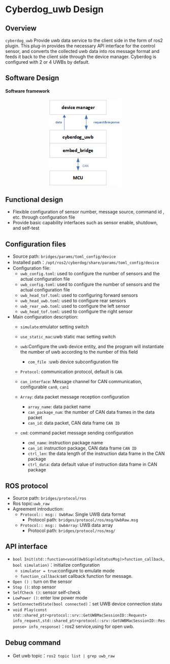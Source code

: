 # Cyberdog_uwb Design

##  Overview

``cyberdog_uwb`` Provide uwb data service to the client side in the form of ros2 plugin. This plug-in provides the necessary API interface for the control sensor, and converts the collected uwb data into ros message format and feeds it back to the client side through the device manager. Cyberdog is configured with 2 or 4 UWBs by default.

## Software Design

#### Software framework

<center>

 ![avatar](./image/cyberdog_uwb/cyberdog_uwb.png)

</center>

<!-- 
#### Data stream on

<center>

 ![avatar](./image/cyberdog_uwb/cyberdog_uwb_open_flow.png)

</center>

#### Data stream closed

<center>

 ![avatar](./image/cyberdog_uwb/cyberdog_uwb_close_flow.png)

</center>
-->

## Functional design

- Flexible configuration of sensor number, message source, command id , etc. through configuration file
- Provide basic capability interfaces such as sensor enable, shutdown, and self-test

## Configuration files

- Source path: ``bridges/params/toml_config/device``
- Installed path：``/opt/ros2/cyberdog/share/params/toml_config/device``
- Configuration file:
  - ``uwb_config.toml``: used to configure the number of sensors and the actual configuration file
  - ``uwb_config.toml``: used to configure the number of sensors and the actual configuration file
  - ``uwb_head_tof.toml``: used to configuring forward sensors
  - ``uwb_head_uwb.toml``: used to configure rear sensors
  - ``uwb_rear_uwb.toml``: used to configure the left sensor
  - ``uwb_head_tof.toml``: used to configure the right sensor
- Main configuration description:
  - ``simulate``:emulator setting switch
  - ``use_static_mac``:uwb static mac setting switch
  - ``uwb``:Configure the uwb device entity, and the program will instantiate the number of uwb according to the number of this field
    - ``com_file ``:uwb device subconfiguration file
  - ``Protocol``: communication protocol, default is ``CAN``.
  - ``can_interface``: Message channel for CAN communication, configurable     ``can0``, ``can1``
  - ``Array``: data packet message reception configuration
    - ``array_name``: data packet name
    - ``can_package_num``: the number of CAN data frames in the data packet
    - ``can_id``: data packet, CAN data frame ``CAN ID``

  - ``cmd``: command packet message sending configuration
    - ``cmd_name``: instruction package name
    - ``can_id``: instruction package, CAN data frame ``CAN ID``
    - ``ctrl_len``: the data length of the instruction data frame in the CAN package
    - ``ctrl_data``: data default value of instruction data frame in CAN package
## ROS protocol
- Source path: ``bridges/protocol/ros``
- Ros topic:``uwb_raw``
- Agreement introduction:
  - ``Protocol:: msg:: UwbRaw``: Single UWB data format
    - Protocol path: ``bridges/protocol/ros/msg/UwbRaw.msg``
  - ``Protocol:: msg:: UwbArray``: UWB data array
    - Protocol path: ``bridges/protocol/ros/msg/``
##  API interface
- ``bool Init(std::function<void(UwbSignleStatusMsg)>function_callback, bool simulation)``：initialize configuration
  - ``simulator = true``:configure to emulate mode
  - ``function_callback``:set callback function for message.
- ``Open () ``: turn on the sensor
- ``Stop ()``: stop sensor
- ``SelfCheck ()``: sensor self-check
- ``LowPower ()``: enter low power mode
- ``SetConnectedState(bool connected)``：set UWB device connection statu
- ``void Play(const std::shared_ptr<protocol::srv::GetUWBMacSessionID::Request> info_request,std::shared_ptr<protocol::srv::GetUWBMacSessionID::Response> info_response)``：ros2 service,using for open uwb.
## Debug command
  - Get uwb topic：``ros2 topic list | grep uwb_raw``